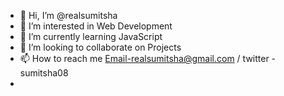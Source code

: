 - 👋 Hi, I’m @realsumitsha
- 👀 I’m interested in Web Development
- 🌱 I’m currently learning JavaScript
- 💞️ I’m looking to collaborate on Projects
- 📫 How to reach me Email-realsumitsha@gmail.com / twitter - sumitsha08
- 

<!---
realsumitsha/realsumitsha is a ✨ special ✨ repository because its `README.md` (this file) appears on your GitHub profile.
You can click the Preview link to take a look at your changes.
--->
